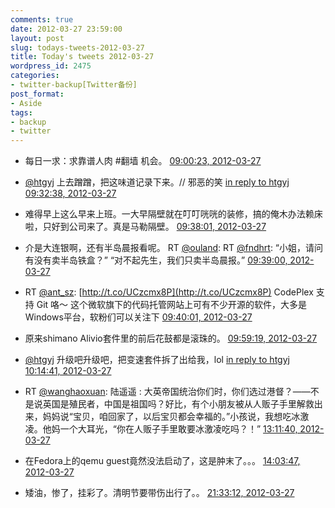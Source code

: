 ```yaml
---
comments: true
date: 2012-03-27 23:59:00
layout: post
slug: todays-tweets-2012-03-27
title: Today's tweets 2012-03-27
wordpress_id: 2475
categories:
- twitter-backup[Twitter备份]
post_format:
- Aside
tags:
- backup
- twitter
---
```





  * 每日一求：求靠谱人肉 #翻墙 机会。 [09:00:23, 2012-03-27](http://twitter.com/gfrog/statuses/184444722461425668)





  * [@htgyj](http://twitter.com/htgyj) 上去蹭蹭，把这味道记录下来。// 邪恶的笑 [in reply to htgyj](http://twitter.com/htgyj/statuses/184449262199910400) [09:32:38, 2012-03-27](http://twitter.com/gfrog/statuses/184452839957999618)





  * 难得早上这么早来上班。一大早隔壁就在叮叮咣咣的装修，搞的俺木办法赖床啦，只好到公司来了。真是马勒隔壁。 [09:38:01, 2012-03-27](http://twitter.com/gfrog/statuses/184454193942249472)





  * 介是大连银啊，还有半岛晨报看呢。 RT [@ouland](http://twitter.com/ouland): RT [@fndhrt](http://twitter.com/fndhrt): “小姐，请问有没有卖半岛铁盒？” “对不起先生，我们只卖半岛晨报。” [09:39:00, 2012-03-27](http://twitter.com/gfrog/statuses/184454441691398144)





  * RT [@ant_sz](http://twitter.com/ant_sz): [http://t.co/UCzcmx8P](http://t.co/UCzcmx8P) CodePlex 支持 Git 咯～ 这个微软旗下的代码托管网站上可有不少开源的软件，大多是Windows平台，软粉们可以关注下 [09:40:01, 2012-03-27](http://twitter.com/gfrog/statuses/184454697837539329)





  * 原来shimano Alivio套件里的前后花鼓都是滚珠的。 [09:59:19, 2012-03-27](http://twitter.com/gfrog/statuses/184459555982426112)





  * [@htgyj](http://twitter.com/htgyj) 升级吧升级吧，把变速套件拆了出给我，lol [in reply to htgyj](http://twitter.com/htgyj/statuses/184462527621627904) [10:14:41, 2012-03-27](http://twitter.com/gfrog/statuses/184463419653623808)





  * RT [@wanghaoxuan](http://twitter.com/wanghaoxuan): 陆遥遥 : 大英帝国统治你们时，你们选过港督？——不是说英国是殖民者，中国是祖国吗？好比，有个小朋友被从人贩子手里解救出来，妈妈说“宝贝，咱回家了，以后宝贝都会幸福的。”小孩说，我想吃冰激凌。他妈一个大耳光，“你在人贩子手里敢要冰激凌吃吗？！” [13:11:40, 2012-03-27](http://twitter.com/gfrog/statuses/184507959169138688)





  * 在Fedora上的qemu guest竟然没法启动了，这是肿末了。。。 [14:03:47, 2012-03-27](http://twitter.com/gfrog/statuses/184521076141854720)





  * 矮油，惨了，挂彩了。清明节要带伤出行了。。 [21:33:12, 2012-03-27](http://twitter.com/gfrog/statuses/184634175117209603)




